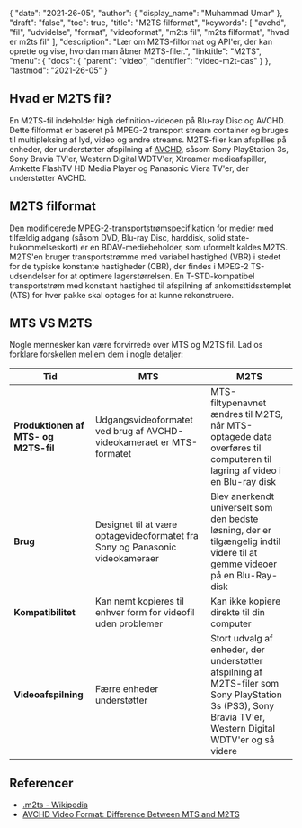 {
  "date": "2021-26-05",
  "author": {
    "display_name": "Muhammad Umar"
},
  "draft": "false",
  "toc": true,
  "title": "M2TS filformat",
  "keywords": [
"avchd",
"fil",
"udvidelse",
"format",
"videoformat",
"m2ts fil",
"m2ts filformat",
"hvad er m2ts fil"
],
  "description": "Lær om M2TS-filformat og API'er, der kan oprette og vise, hvordan man åbner M2TS-filer.",
  "linktitle": "M2TS",
  "menu": {
    "docs": {
      "parent": "video",
      "identifier": "video-m2t-das"
}
},
  "lastmod": "2021-26-05"
}

## Hvad er M2TS fil? ##

En M2TS-fil indeholder high definition-videoen på Blu-ray Disc og AVCHD. Dette filformat er baseret på MPEG-2 transport stream container og bruges til multipleksing af lyd, video og andre streams. M2TS-filer kan afspilles på enheder, der understøtter afspilning af [AVCHD](/video/avchd/), såsom Sony PlayStation 3s, Sony Bravia TV'er, Western Digital WDTV'er, Xtreamer medieafspiller, Amkette FlashTV HD Media Player og Panasonic Viera TV'er, der understøtter AVCHD.

## M2TS filformat
Den modificerede MPEG-2-transportstrømspecifikation for medier med tilfældig adgang (såsom DVD, Blu-ray Disc, harddisk, solid state-hukommelseskort) er en BDAV-mediebeholder, som uformelt kaldes M2TS. M2TS'en bruger transportstrømme med variabel hastighed (VBR) i stedet for de typiske konstante hastigheder (CBR), der findes i MPEG-2 TS-udsendelser for at optimere lagerstørrelsen. En T-STD-kompatibel transportstrøm med konstant hastighed til afspilning af ankomsttidsstemplet (ATS) for hver pakke skal optages for at kunne rekonstruere.

## MTS VS M2TS
Nogle mennesker kan være forvirrede over MTS og M2TS fil. Lad os forklare forskellen mellem dem i nogle detaljer:

|Tid|MTS|M2TS|
---|---|---|
|**Produktionen af MTS- og M2TS-fil**|Udgangsvideoformatet ved brug af AVCHD-videokameraet er MTS-formatet|MTS-filtypenavnet ændres til M2TS, når MTS-optagede data overføres til computeren til lagring af video i en Blu-ray disk|
|**Brug**|Designet til at være optagevideoformatet fra Sony og Panasonic videokameraer|Blev anerkendt universelt som den bedste løsning, der er tilgængelig indtil videre til at gemme videoer på en Blu-Ray-disk|
|**Kompatibilitet**| Kan nemt kopieres til enhver form for videofil uden problemer|Kan ikke kopiere direkte til din computer|
|**Videoafspilning**| Færre enheder understøtter| Stort udvalg af enheder, der understøtter afspilning af M2TS-filer som Sony PlayStation 3s (PS3), Sony Bravia TV'er, Western Digital WDTV'er og så videre|

## Referencer ##

- [.m2ts - Wikipedia](https://en.wikipedia.org/wiki/.m2ts)
- [AVCHD Video Format: Difference Between MTS and M2TS](https://www.videosolo.com/tutorials/mts-vs-m2ts.html)





